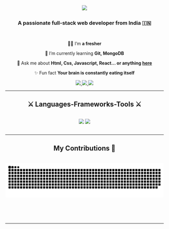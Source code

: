 <h1 align="center">
    <img src="https://readme-typing-svg.herokuapp.com/?font=Righteous&size=35&center=true&vCenter=true&width=500&height=70&duration=4000&lines=Hello+World!+👋;+I'm+Sirisetty+Ashok!;" />
</h1>

<h3 align="center">A passionate full-stack web developer from India 🇮🇳</h3>

<br/>

<div align="center">
 
 👶🏻 I’m **a fresher**
 
 🌱 I’m currently learning **Git, MongoDB**

💬 Ask me about **Html, Css, Javascript, React... or anything [here](https://https://github.com/Ashashokh123/my-portfolio/issues)**

✨ Fun fact **Your brain is constantly eating itself**

 </div>
 
<div align="center"> 
  <a href="https://mail.google.com/mail/u/1/#inbox">
    <img src="https://img.shields.io/badge/Gmail-333333?style=for-the-badge&logo=gmail&logoColor=red" />
  </a>
  <a href="https://linkedin.com/in/sirisettyashok" target="_blank">
    <img src="https://img.shields.io/badge/LinkedIn-0077B5?style=for-the-badge&logo=linkedin&logoColor=white" target="_blank" />
  </a>
  <a href="https://shaikyusuf.github.io" target="_blank">
     <img src="https://img.shields.io/badge/Portfolio-FF5722?style=for-the-badge&logo=todoist&logoColor=white" target="_blank" /> <!-- sqlite, safari, google-chrome are other good icon options -->
  </a>
</div>

 <hr/>
 
<h2 align="center">⚔️ Languages-Frameworks-Tools ⚔️</h2>
<br/>
<div align="center">
    <img src="https://skillicons.dev/icons?i=html,css,vscode,github,git,react,bootstrap" />
    <img src="https://skillicons.dev/icons?i=python,javascript,mongodb,c,java,nextjs,nodejs" /><br>
</div>

<br/>
<hr/>

<div align="center">
  <h2> My Contributions 💨</h2>
  <br>
  <img alt="snake eating my contributions" src="https://raw.githubusercontent.com/salesp07/salesp07/output/github-contribution-grid-snake.svg" />
  
  <br/><br/><br/>
</div>

<hr/>

<br/>

